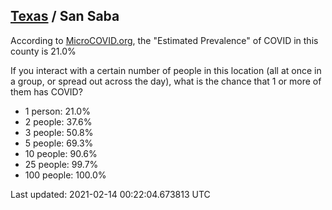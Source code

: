 
## [Texas](/united-states/texas) / San Saba

According to [MicroCOVID.org](http://microcovid.org),
the "Estimated Prevalence" of COVID in this county is 21.0%

If you interact with a certain number of people in this location
(all at once in a group, or spread out across the day), what is the chance that
1 or more of them has COVID?

- 1 person: 21.0%
- 2 people: 37.6%
- 3 people: 50.8%
- 5 people: 69.3%
- 10 people: 90.6%
- 25 people: 99.7%
- 100 people: 100.0%

Last updated: 2021-02-14 00:22:04.673813 UTC
